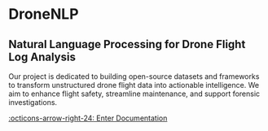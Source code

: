 # DroneNLP

## Natural Language Processing for Drone Flight Log Analysis

Our project is dedicated to building open-source datasets and frameworks to transform unstructured drone flight data into actionable intelligence. We aim to enhance flight safety, streamline maintenance, and support forensic investigations.

[:octicons-arrow-right-24: Enter Documentation](home/)